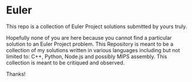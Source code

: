 Euler
=====

This repo is a collection of Euler Project solutions submitted by yours truly.


Hopefully none of you are here because you cannot find a particular solution to an Euler Project problem. This Repository is meant to be a collection of my solutions written in various languages including but not limited to: C++, Python, Node.js and possibly MIPS assembly. This collection is meant to be critiqued and observed. 

Thanks!